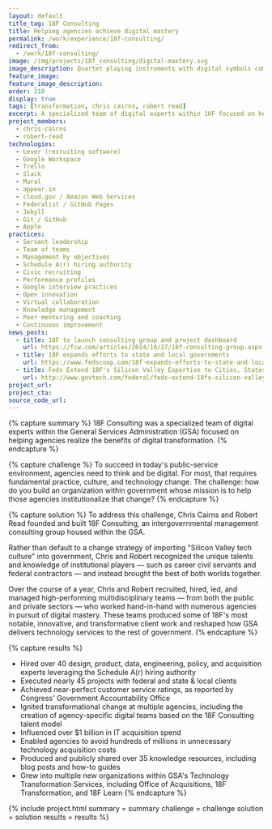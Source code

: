 ```yaml
---
layout: default
title_tag: 18F Consulting
title: Helping agencies achieve digital mastery
permalink: /work/experience/18f-consulting/
redirect_from:
  - /work/18f-consulting/
image: /img/projects/18f_consulting/digital-mastery.svg
image_description: Quartet playing instruments with digital symbols coming off as sound waves.
feature_image:
feature_image_description:
order: 210
display: true
tags: [transformation, chris cairns, robert read]
excerpt: A specialized team of digital experts within 18F focused on helping government agencies digitally transform.
project_members:
  - chris-cairns
  - robert-read
technologies:
  - Lever (recruiting software)
  - Google Workspace
  - Trello
  - Slack
  - Mural
  - appear.in
  - cloud.gov / Amazon Web Services
  - Federalist / GitHub Pages
  - Jekyll
  - Git / GitHub
  - Apple
practices:
  - Servant leadership
  - Team of teams
  - Management by objectives
  - Schedule A(r) hiring authority
  - Civic recruiting
  - Performance profiles
  - Google interview practices
  - Open innovation
  - Virtual collaboration
  - Knowledge management
  - Peer mentoring and coaching
  - Continuous improvement
news_posts:
  - title: 18F to launch consulting group and project dashboard
    url: https://fcw.com/articles/2014/10/27/18f-consulting-group.aspx
  - title: 18F expands efforts to state and local governments
    url: https://www.fedscoop.com/18f-expands-efforts-to-state-and-local-governments/
  - title: Feds Extend 18F's Silicon Valley Expertise to Cities, States
    url: http://www.govtech.com/federal/feds-extend-18fs-silicon-valley-expertise-to-cities-states.html
project_url:
project_cta:
source_code_url:
---
```


{% capture summary %}
18F Consulting was a specialized team of digital experts within the General
Services Administration (GSA) focused on helping agencies realize the benefits of
digital transformation.
{% endcapture %}

{% capture challenge %}
To succeed in today's public-service environment, agencies need to think and be
digital. For most, that requires fundamental practice, culture, and technology change.
The challenge: how do you build an organization within government whose mission is to
help those agencies institutionalize that change?
{% endcapture %}

{% capture solution %}
To address this challenge, Chris Cairns and Robert Read founded and
built 18F Consulting, an intergovernmental management consulting group
housed within the GSA.

Rather than default to a change strategy of importing "Silicon Valley tech culture"
into government, Chris and Robert recognized the unique talents and knowledge of
institutional players — such as career civil servants and federal contractors —
and instead brought the best of both worlds together.

Over the course of a year, Chris and Robert recruited, hired, led, and managed
high-performing multidisciplinary teams — from both the public and private sectors —
who worked hand-in-hand with numerous agencies in pursuit of digital mastery.
These teams produced some of 18F's most notable, innovative, and transformative
client work and reshaped how GSA delivers technology services to the rest of government.
{% endcapture %}

{% capture results %}
- Hired over 40 design, product, data, engineering, policy, and acquisition experts leveraging the Schedule A(r) hiring authority
- Executed nearly 45 projects with federal and state &amp; local clients
- Achieved near-perfect customer service ratings, as reported by Congress' Government Accountability Office
- Ignited transformational change at multiple agencies, including the creation of agency-specific digital teams based on the 18F Consulting talent model
- Influenced over $1 billion in IT acquisition spend
- Enabled agencies to avoid hundreds of millions in unnecessary technology acquisition costs
- Produced and publicly shared over 35 knowledge resources, including blog posts and how-to guides
- Grew into multiple new organizations within GSA's Technology Transformation Services, including Office of Acquisitions, 18F Transformation, and 18F Learn
{% endcapture %}

{% include project.html
  summary = summary
  challenge = challenge
  solution = solution
  results = results
%}
